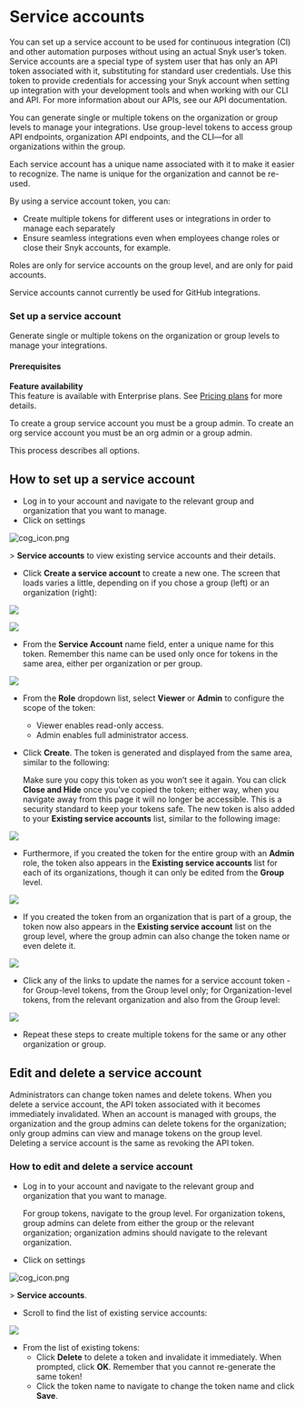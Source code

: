 # Service accounts

You can set up a service account to be used for continuous integration \(CI\) and other automation purposes without using an actual Snyk user’s token. Service accounts are a special type of system user that has only an API token associated with it, substituting for standard user credentials. Use this token to provide credentials for accessing your Snyk account when setting up integration with your development tools and when working with our CLI and API. For more information about our APIs, see our API documentation.

You can generate single or multiple tokens on the organization or group levels to manage your integrations. Use group-level tokens to access group API endpoints, organization API endpoints, and the CLI—for all organizations within the group.

Each service account has a unique name associated with it to make it easier to recognize. The name is unique for the organization and cannot be re-used.

By using a service account token, you can:

* Create multiple tokens for different uses or integrations in order to manage each separately
* Ensure seamless integrations even when employees change roles or close their Snyk accounts, for example.

Roles are only for service accounts on the group level, and are only for paid accounts.

Service accounts cannot currently be used for GitHub integrations.

### Set up a service account

Generate single or multiple tokens on the organization or group levels to manage your integrations.

#### Prerequisites

**Feature availability**  
This feature is available with Enterprise plans. See [Pricing plans](https://snyk.io/plans/) for more details.

To create a group service account you must be a group admin. To create an org service account you must be an org admin or a group admin.

This process describes all options.

## How to set up a service account

* Log in to your account and navigate to the relevant group and organization that you want to manage.
* Click on settings

![cog\_icon.png](../../.gitbook/assets/cog_icon.png)

 &gt; **Service accounts** to view existing service accounts and their details.
* Click **Create a service account** to create a new one. The screen that loads varies a little, depending on if you chose a group \(left\) or an organization \(right\):

![](../../.gitbook/assets/uuid-115442e7-a8bd-44df-43f8-8867a4cdc6ba-en.png)

![](../../.gitbook/assets/uuid-632ed37e-ed7a-519d-dade-a245a35e6ac6-en.png)

* From the **Service Account** name field, enter a unique name for this token. Remember this name can be used only once for tokens in the same area, either per organization or per group.

![](../../.gitbook/assets/uuid-01c4cc98-23c9-3cb1-4972-1aa4f83ad98e-en.png)

* From the **Role** dropdown list, select **Viewer** or **Admin** to configure the scope of the token:
  * Viewer enables read-only access.
  * Admin enables full administrator access.
* Click **Create**. The token is generated and displayed from the same area, similar to the following:

  Make sure you copy this token as you won’t see it again. You can click **Close and Hide** once you've copied the token; either way, when you navigate away from this page it will no longer be accessible. This is a security standard to keep your tokens safe. The new token is also added to your **Existing service accounts** list, similar to the following image:

![](../../.gitbook/assets/uuid-799b88fc-d1d7-72c9-5ceb-30fb2a8d572e-en%20%281%29.png)

* Furthermore, if you created the token for the entire group with an **Admin** role, the token also appears in the **Existing service accounts** list for each of its organizations, though it can only be edited from the **Group** level.

![](../../.gitbook/assets/uuid-1110723e-74e7-3090-3e69-da65f93acfcc-en.png)

* If you created the token from an organization that is part of a group, the token now also appears in the **Existing service account** list on the group level, where the group admin can also change the token name or even delete it.

![](../../.gitbook/assets/uuid-50563edb-6a75-9f37-2040-cd814fdf9ead-en.png)

* Click any of the links to update the names for a service account token - for Group-level tokens, from the Group level only; for Organization-level tokens, from the relevant organization and also from the Group level:

![](../../.gitbook/assets/uuid-b34e3d10-bb0c-b608-bc08-12f2bf0a4fc0-en.png)

* Repeat these steps to create multiple tokens for the same or any other organization or group.

## Edit and delete a service account

Administrators can change token names and delete tokens. When you delete a service account, the API token associated with it becomes immediately invalidated. When an account is managed with groups, the organization and the group admins can delete tokens for the organization; only group admins can view and manage tokens on the group level. Deleting a service account is the same as revoking the API token.

### How to edit and delete a service account

* Log in to your account and navigate to the relevant group and organization that you want to manage.

  For group tokens, navigate to the group level. For organization tokens, group admins can delete from either the group or the relevant organization; organization admins should navigate to the relevant organization.

* Click on settings

![cog\_icon.png](../../.gitbook/assets/cog_icon.png)

 &gt; **Service accounts**.
* Scroll to find the list of existing service accounts: 

![](../../.gitbook/assets/uuid-799b88fc-d1d7-72c9-5ceb-30fb2a8d572e-en.png)

* From the list of existing tokens:
  * Click **Delete** to delete a token and invalidate it immediately. When prompted, click **OK**. Remember that you cannot re-generate the same token!
  * Click the token name to navigate to change the token name and click **Save**.

